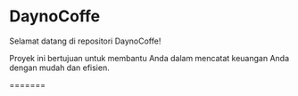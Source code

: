# DaynoCoffe

Selamat datang di repositori DaynoCoffe!

Proyek ini bertujuan untuk membantu Anda dalam mencatat keuangan Anda dengan mudah dan efisien.

=======
